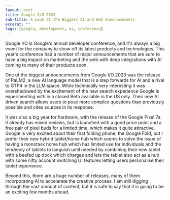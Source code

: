 ```yaml
---
layout: post
title: Google I/O 2023 
sub-title: A Look at the Biggest AI and Web Announcements
excerpt: ""
tags: [google, development, ai, conference]
---
```


Google I/O is Google's annual developer conference, and it's always a big event for the company to show off its latest products and technologies. This year's conference had a number of major announcements that are sure to have a big impact on marketing and the web with deep integrations with AI coming to many of their products soon.


One of the biggest announcements from Google I/O 2023 was the release of PaLM2, a new AI language model that is a step forwards for AI and a rival to GTP4 in the LLM space. While technically very interesting it was overshadowed by the excitement of the new search experience Google is experimenting with in a closed Beta available in the US only. Their new AI driven search allows users to pose more complex questions than previously possible and cites sources in its response.


It was also a big year for hardware, with the release of the Google Pixel 7a. It already has mixed reviews, but is launched with a good price point and a free pair of pixel buds for a limited time, which makes it quite attractive. Google is very excited about their first folding phone, the Google Fold, but I prefer their new hybrid tablet/home hub which seems to solve the issue of having a monotask home hub which has limited use for individuals and the tendency of tablets to languish until needed by combining their new tablet with a beefed up dock which charges and lets the tablet also act as a hub with some nifty account switching UI features letting users personalise their tablet experience.


Beyond this, there are a huge number of releases, many of them incorporating AI to accelerate the creative process. I am still digging through the vast amount of content, but it is safe to say that it is going to be an exciting few months ahead.


